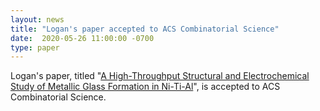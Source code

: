```yaml
---
layout: news
title: "Logan's paper accepted to ACS Combinatorial Science"
date:  2020-05-26 11:00:00 -0700
type: paper
---
```


Logan's paper, titled "[A High-Throughput Structural and Electrochemical Study of Metallic Glass Formation in Ni-Ti-Al](https://pubs.acs.org/doi/10.1021/acscombsci.9b00215)", is accepted to ACS Combinatorial Science.
